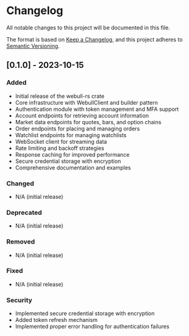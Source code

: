 # Changelog

All notable changes to this project will be documented in this file.

The format is based on [Keep a Changelog](https://keepachangelog.com/en/1.0.0/),
and this project adheres to [Semantic Versioning](https://semver.org/spec/v2.0.0.html).

## [0.1.0] - 2023-10-15

### Added

- Initial release of the webull-rs crate
- Core infrastructure with WebullClient and builder pattern
- Authentication module with token management and MFA support
- Account endpoints for retrieving account information
- Market data endpoints for quotes, bars, and option chains
- Order endpoints for placing and managing orders
- Watchlist endpoints for managing watchlists
- WebSocket client for streaming data
- Rate limiting and backoff strategies
- Response caching for improved performance
- Secure credential storage with encryption
- Comprehensive documentation and examples

### Changed

- N/A (initial release)

### Deprecated

- N/A (initial release)

### Removed

- N/A (initial release)

### Fixed

- N/A (initial release)

### Security

- Implemented secure credential storage with encryption
- Added token refresh mechanism
- Implemented proper error handling for authentication failures
